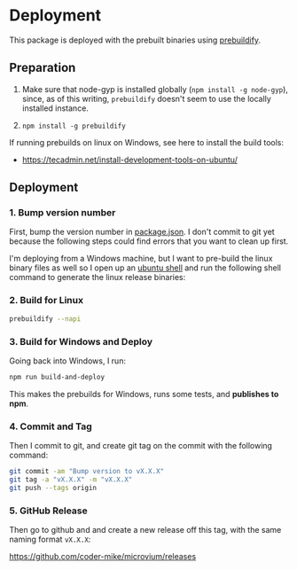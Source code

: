 # Deployment

This package is deployed with the prebuilt binaries using [prebuildify](https://github.com/prebuild/prebuildify).

## Preparation

 1. Make sure that node-gyp is installed globally (`npm install -g node-gyp`), since, as of this writing, `prebuildify` doesn't seem to use the locally installed instance.

 2. `npm install -g prebuildify`

If running prebuilds on linux on Windows, see here to install the build tools:

  - https://tecadmin.net/install-development-tools-on-ubuntu/


## Deployment

### 1. Bump version number

First, bump the version number in [package.json](../package.json). I don't commit to git yet because the following steps could find errors that you want to clean up first.

I'm deploying from a Windows machine, but I want to pre-build the linux binary files as well so I open up an [ubuntu shell](https://www.microsoft.com/en-us/store/p/ubuntu/9nblggh4msv6) and run the following shell command to generate the linux release binaries:

### 2. Build for Linux

```sh
prebuildify --napi
```

### 3. Build for Windows and Deploy

Going back into Windows, I run:

```sh
npm run build-and-deploy
```

This makes the prebuilds for Windows, runs some tests, and **publishes to npm**.

### 4. Commit and Tag

Then I commit to git, and create git tag on the commit with the following command:

```sh
git commit -am "Bump version to vX.X.X"
git tag -a "vX.X.X" -m "vX.X.X"
git push --tags origin
```

### 5. GitHub Release

Then go to github and and create a new release off this tag, with the same naming format `vX.X.X`:

https://github.com/coder-mike/microvium/releases